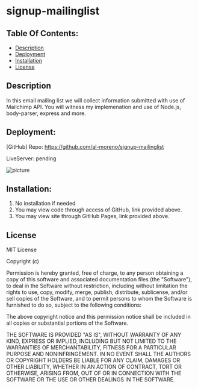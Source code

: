# signup-mailinglist


## Table Of Contents:
- [Description](#Description)
- [Deployment](#Deployment)
- [Installation](#Installation)
- [License](#License)


## Description

In this email mailing list we will collect information submitted with use of Mailchimp API.  You will witness my implemenation and use of Node.js, body-parser, express and more. 

## Deployment: 

[GitHub] Repo: https://github.com/al-moreno/signup-mailinglist

LiveServer: pending

![picture](pending)


## Installation:
1.  No installation if needed 
2.  You may view code through access of GitHub, link provided above.
3.  You may view site through GitHub Pages, link provided above. 


## License
MIT License

Copyright (c) 

Permission is hereby granted, free of charge, to any person obtaining a copy of this software and associated documentation files (the "Software"), to deal in the Software without restriction, including without limitation the rights to use, copy, modify, merge, publish, distribute, sublicense, and/or sell copies of the Software, and to permit persons to whom the Software is furnished to do so, subject to the following conditions:

The above copyright notice and this permission notice shall be included in all copies or substantial portions of the Software.

THE SOFTWARE IS PROVIDED "AS IS", WITHOUT WARRANTY OF ANY KIND, EXPRESS OR IMPLIED, INCLUDING BUT NOT LIMITED TO THE WARRANTIES OF MERCHANTABILITY, FITNESS FOR A PARTICULAR PURPOSE AND NONINFRINGEMENT. IN NO EVENT SHALL THE AUTHORS OR COPYRIGHT HOLDERS BE LIABLE FOR ANY CLAIM, DAMAGES OR OTHER LIABILITY, WHETHER IN AN ACTION OF CONTRACT, TORT OR OTHERWISE, ARISING FROM, OUT OF OR IN CONNECTION WITH THE SOFTWARE OR THE USE OR OTHER DEALINGS IN THE SOFTWARE.
 
